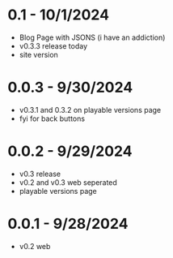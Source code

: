 # 0.1 - 10/1/2024
- Blog Page with JSONS (i have an addiction)
- v0.3.3 release today
- site version

# 0.0.3 - 9/30/2024
- v0.3.1 and 0.3.2 on playable versions page
- fyi for back buttons

# 0.0.2 - 9/29/2024
- v0.3 release
- v0.2 and v0.3 web seperated
- playable versions page

# 0.0.1 - 9/28/2024
- v0.2 web